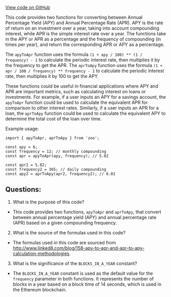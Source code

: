 [View code on GitHub](zoo-labs/zoo/blob/master/core/src/functions/convert/apyApr.ts)

This code provides two functions for converting between Annual Percentage Yield (APY) and Annual Percentage Rate (APR). APY is the rate of return on an investment over a year, taking into account compounding interest, while APR is the simple interest rate over a year. The functions take in the APY or APR as a percentage and the frequency of compounding (in times per year), and return the corresponding APR or APY as a percentage.

The `apyToApr` function uses the formula `(1 + apy / 100) ** (1 / frequency) - 1` to calculate the periodic interest rate, then multiplies it by the frequency to get the APR. The `aprToApy` function uses the formula `(1 + apr / 100 / frequency) ** frequency - 1` to calculate the periodic interest rate, then multiplies it by 100 to get the APY.

These functions could be useful in financial applications where APY and APR are important metrics, such as calculating interest on loans or investments. For example, if a user inputs an APY for a savings account, the `apyToApr` function could be used to calculate the equivalent APR for comparison to other interest rates. Similarly, if a user inputs an APR for a loan, the `aprToApy` function could be used to calculate the equivalent APY to determine the total cost of the loan over time.

Example usage:

```
import { apyToApr, aprToApy } from 'zoo';

const apy = 6;
const frequency = 12; // monthly compounding
const apr = apyToApr(apy, frequency); // 5.82

const apr2 = 5.82;
const frequency2 = 365; // daily compounding
const apy2 = aprToApy(apr2, frequency2); // 6.01
```
## Questions: 
 1. What is the purpose of this code?
- This code provides two functions, `apyToApr` and `aprToApy`, that convert between annual percentage yield (APY) and annual percentage rate (APR) based on a given compounding frequency.

2. What is the source of the formulas used in this code?
- The formulas used in this code are sourced from http://www.linked8.com/blog/158-apy-to-apr-and-apr-to-apy-calculation-methodologies.

3. What is the significance of the `BLOCKS_IN_A_YEAR` constant?
- The `BLOCKS_IN_A_YEAR` constant is used as the default value for the `frequency` parameter in both functions. It represents the number of blocks in a year based on a block time of 14 seconds, which is used in the Ethereum blockchain.